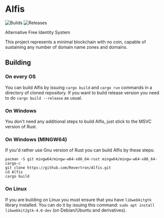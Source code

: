 # Alfis

![Builds](https://github.com/Revertron/Alfis/actions/workflows/rust_build_and_test.yml/badge.svg)
![Releases](https://github.com/Revertron/Alfis/actions/workflows/rust_create_release.yml/badge.svg)

Alternative Free Identity System

This project represents a minimal blockchain with no coin, capable of sustaining any number of domain name zones and domains.


## Building

### On every OS
You can build Alfis by issuing `cargo build` and `cargo run` commands in a directory of cloned repository.
If you want to build release version you need to do `cargo build --release` as usual.

### On Windows
You don't need any additional steps to build Alfis, just stick to the MSVC version of Rust.

### On Windows (MINGW64)
If you'd rather use Gnu version of Rust you can build Alfis by these steps:
```
pacman -S git mingw64/mingw-w64-x86_64-rust mingw64/mingw-w64-x86_64-cargo-c
git clone https://github.com/Revertron/Alfis.git
cd Alfis
cargo build
```

### On Linux
If you are building on Linux you must ensure that you have `libwebkitgtk` library installed.
You can do it by issuing this command: `sudo apt install libwebkit2gtk-4.0-dev` (on Debian/Ubuntu and derivatives).
